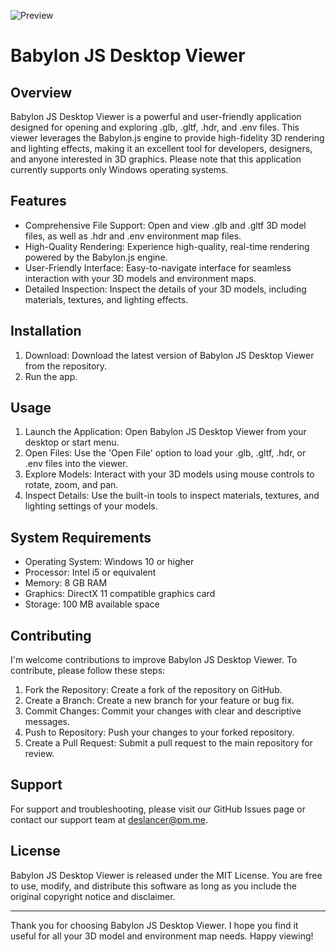 ![Preview](https://i.ibb.co/pryzT1D/Screenshot.png)

# Babylon JS Desktop Viewer
## Overview

Babylon JS Desktop Viewer is a powerful and user-friendly application designed for opening and exploring .glb, .gltf, .hdr, and .env files. This viewer leverages the Babylon.js engine to provide high-fidelity 3D rendering and lighting effects, making it an excellent tool for developers, designers, and anyone interested in 3D graphics. Please note that this application currently supports only Windows operating systems.

## Features

 - Comprehensive File Support: Open and view .glb and .gltf 3D model files, as well as .hdr and .env environment map files.
 - High-Quality Rendering: Experience high-quality, real-time rendering powered by the Babylon.js engine.
 - User-Friendly Interface: Easy-to-navigate interface for seamless interaction with your 3D models and environment maps.
 - Detailed Inspection: Inspect the details of your 3D models, including materials, textures, and lighting effects.
## Installation

1. Download: Download the latest version of Babylon JS Desktop Viewer from the  repository.
2. Run the app.
## Usage

1. Launch the Application: Open Babylon JS Desktop Viewer from your desktop or start menu.
2. Open Files: Use the 'Open File' option to load your .glb, .gltf, .hdr, or .env files into the viewer.
3. Explore Models: Interact with your 3D models using mouse controls to rotate, zoom, and pan.
4. Inspect Details: Use the built-in tools to inspect materials, textures, and lighting settings of your models.
## System Requirements

- Operating System: Windows 10 or higher
- Processor: Intel i5 or equivalent
- Memory: 8 GB RAM
- Graphics: DirectX 11 compatible graphics card
- Storage: 100 MB available space

## Contributing

I'm welcome contributions to improve Babylon JS Desktop Viewer. To contribute, please follow these steps:

1. Fork the Repository: Create a fork of the repository on GitHub.
2. Create a Branch: Create a new branch for your feature or bug fix.
3. Commit Changes: Commit your changes with clear and descriptive messages.
4. Push to Repository: Push your changes to your forked repository.
5. Create a Pull Request: Submit a pull request to the main repository for review.

## Support
For support and troubleshooting, please visit our GitHub Issues page or contact our support team at deslancer@pm.me.

## License
Babylon JS Desktop Viewer is released under the MIT License. You are free to use, modify, and distribute this software as long as you include the original copyright notice and disclaimer.

---

Thank you for choosing Babylon JS Desktop Viewer. I hope you find it useful for all your 3D model and environment map needs. Happy viewing!
